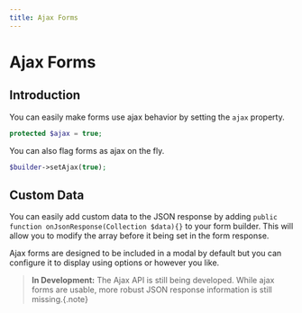```yaml
---
title: Ajax Forms
---
```


# Ajax Forms

<div class="documentation__toc"></div>

## Introduction

You can easily make forms use ajax behavior by setting the `ajax` property.

```php
protected $ajax = true;
```

You can also flag forms as ajax on the fly.

```php
$builder->setAjax(true);
```

## Custom Data

You can easily add custom data to the JSON response by adding `public function onJsonResponse(Collection $data){}` to your form builder. This will allow you to modify the array before it being set in the form response.


Ajax forms are designed to be included in a modal by default but you can configure it to display using options or however you like.

> **In Development:** The Ajax API is still being developed. While ajax forms are usable, more robust JSON response information is still missing.{.note}

